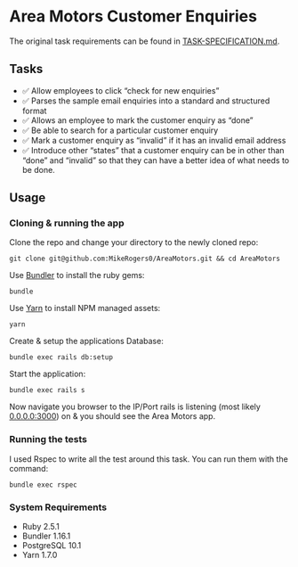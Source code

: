 # Area Motors Customer Enquiries

The original task requirements can be found in [TASK-SPECIFICATION.md](TASK-SPECIFICATION.md).

## Tasks

- ✅ Allow employees to click “check for new enquiries”
- ✅ Parses the sample email enquiries into a standard and structured format
- ✅ Allows an employee to mark the customer enquiry as “done”
- ✅ Be able to search for a particular customer enquiry
- ✅ Mark a customer enquiry as “invalid” if it has an invalid email address
- ✅ Introduce other “states” that a customer enquiry can be in other than “done” and “invalid” so that they can have a better idea of what needs to be done.

## Usage

### Cloning & running the app

Clone the repo and change your directory to the newly cloned repo:

    git clone git@github.com:MikeRogers0/AreaMotors.git && cd AreaMotors

Use [Bundler](https://bundler.io/) to install the ruby gems:

    bundle

Use [Yarn](https://yarnpkg.com/en/) to install NPM managed assets:

    yarn

Create & setup the applications Database:

    bundle exec rails db:setup

Start the application:

    bundle exec rails s

Now navigate you browser to the IP/Port rails is listening (most likely [0.0.0.0:3000](http://0.0.0.0:3000)) on & you should see the Area Motors app.

### Running the tests

I used Rspec to write all the test around this task. You can run them with the command:

    bundle exec rspec

### System Requirements

- Ruby 2.5.1
- Bundler 1.16.1
- PostgreSQL 10.1
- Yarn 1.7.0

